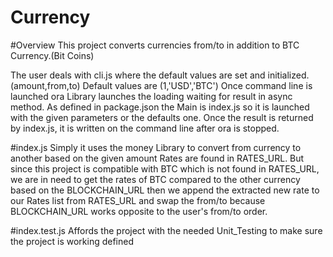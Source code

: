 # Currency

#Overview
This project converts currencies from/to in addition to BTC Currency.(Bit Coins)

The user deals with cli.js where the default values are set and initialized. (amount,from,to)
Default values are (1,'USD','BTC')
Once command line is launched ora Library launches the loading waiting for result in async method.
As defined in package.json the Main is index.js so it is launched with the given parameters or the defaults one.
Once the result is returned by index.js, it is written on the command line after ora is stopped.

#index.js
Simply it uses the money Library to convert from currency to another based on the given amount
Rates are found in RATES_URL. But since this project is compatible with BTC which is not found in RATES_URL,
we are in need to get the rates of BTC compared to the other currency based on the BLOCKCHAIN_URL
then we append the extracted new rate to our Rates list from RATES_URL and swap the from/to
because BLOCKCHAIN_URL works opposite to the user's from/to order.

#index.test.js
Affords the project with the needed Unit_Testing to make sure the project is working defined

 
